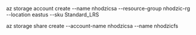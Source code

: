 az storage account create --name nhodzicsa --resource-group nhodzic-rg --location eastus --sku Standard_LRS

az storage share create --account-name nhodzicsa --name nhodzicfs